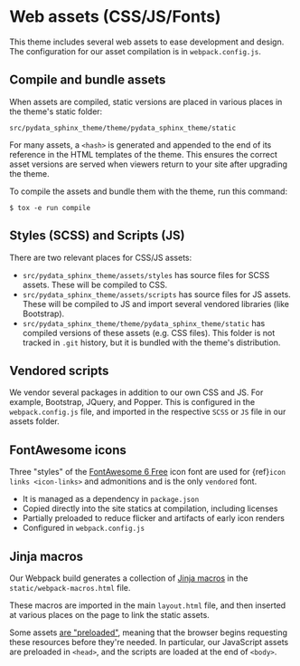 # Web assets (CSS/JS/Fonts)

This theme includes several web assets to ease development and design.
The configuration for our asset compilation is in `webpack.config.js`.

## Compile and bundle assets

When assets are compiled, static versions are placed in various places in the theme's static folder:

```
src/pydata_sphinx_theme/theme/pydata_sphinx_theme/static
```

For many assets, a `<hash>` is generated and appended to the end of its reference in the HTML templates of the theme.
This ensures the correct asset versions are served when viewers return to your
site after upgrading the theme.

To compile the assets and bundle them with the theme, run this command:

```console
$ tox -e run compile
```

## Styles (SCSS) and Scripts (JS)

There are two relevant places for CSS/JS assets:

- `src/pydata_sphinx_theme/assets/styles` has source files for SCSS assets. These will be compiled to CSS.
- `src/pydata_sphinx_theme/assets/scripts` has source files for JS assets. These will be compiled to JS and import several vendored libraries (like Bootstrap).
- `src/pydata_sphinx_theme/theme/pydata_sphinx_theme/static` has compiled versions of these assets (e.g. CSS files). This folder is not tracked in `.git` history, but it is bundled with the theme's distribution.

## Vendored scripts

We vendor several packages in addition to our own CSS and JS.
For example, Bootstrap, JQuery, and Popper.
This is configured in the `webpack.config.js` file, and imported in the respective `SCSS` or `JS` file in our assets folder.

## FontAwesome icons

Three "styles" of the [FontAwesome 6 Free](https://fontawesome.com/icons?m=free)
icon font are used for {ref}`icon links <icon-links>` and admonitions and is
the only `vendored` font.

- It is managed as a dependency in `package.json`
- Copied directly into the site statics at compilation, including licenses
- Partially preloaded to reduce flicker and artifacts of early icon renders
- Configured in `webpack.config.js`

## Jinja macros

Our Webpack build generates a collection of [Jinja macros](https://jinja.palletsprojects.com/en/stable/templates/) in the `static/webpack-macros.html` file.

These macros are imported in the main `layout.html` file, and then inserted at various places on the page to link the static assets.

Some assets [are "preloaded"](https://developer.mozilla.org/en-US/docs/Web/HTML/Attributes/rel/preload), meaning that the browser begins requesting these resources before they're needed.
In particular, our JavaScript assets are preloaded in `<head>`, and the scripts are loaded at the end of `<body>`.
